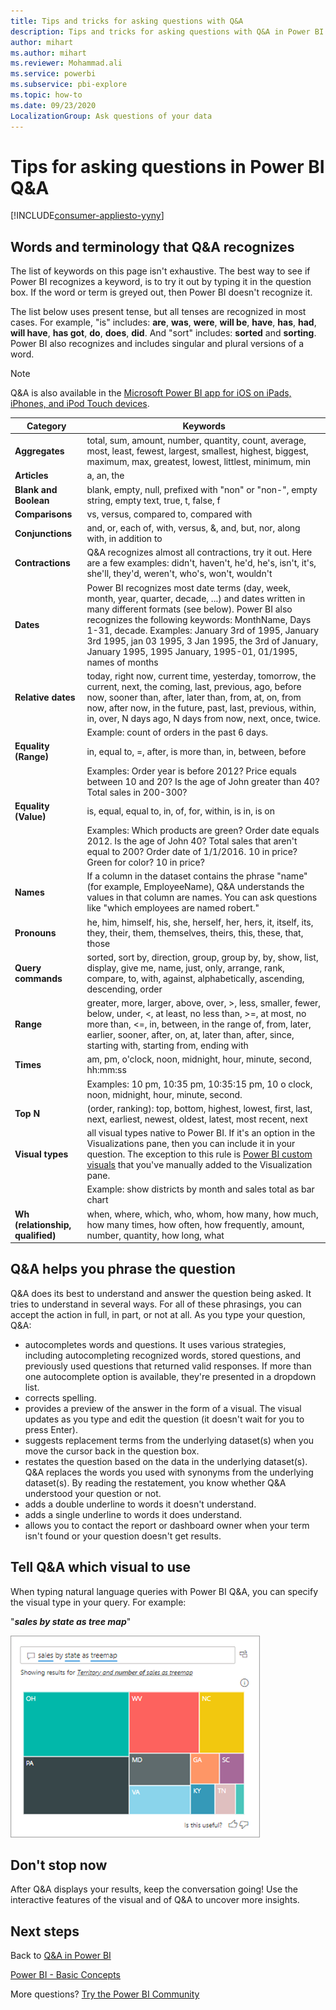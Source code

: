 ```yaml
---
title: Tips and tricks for asking questions with Q&A
description: Tips and tricks for asking questions with Q&A in Power BI
author: mihart
ms.author: mihart
ms.reviewer: Mohammad.ali
ms.service: powerbi
ms.subservice: pbi-explore
ms.topic: how-to
ms.date: 09/23/2020
LocalizationGroup: Ask questions of your data
---
```

# Tips for asking questions in Power BI Q&A

[!INCLUDE[consumer-appliesto-yyny](../includes/consumer-appliesto-yyny.md)]

## Words and terminology that Q&A recognizes
The list of keywords on this page isn't exhaustive.  The best way to see if Power BI recognizes a keyword, is to try it out by typing it in the question box.  If the word or term is greyed out, then Power BI doesn't recognize it.

The list below uses present tense, but all tenses are recognized in most cases. For example, "is" includes: **are**, **was**, **were**, **will be**, **have**, **has**, **had**, **will have**, **has got**, **do**, **does**, **did**.  And "sort" includes: **sorted** and **sorting**.  Power BI also recognizes and includes singular and plural versions of a word. 

> [!NOTE]
> Q&A is also available in the [Microsoft Power BI app for iOS on iPads, iPhones, and iPod Touch devices](mobile/mobile-apps-ios-qna.md).
>  


|Category  |Keywords  |
|---------|---------|
|**Aggregates**     | total, sum, amount, number, quantity, count, average, most, least, fewest, largest, smallest, highest, biggest, maximum, max, greatest, lowest, littlest, minimum, min          |
**Articles**     |  a, an, the              |
|**Blank and Boolean**     |   blank, empty, null, prefixed with "non" or "non-", empty string, empty text, true, t, false, f          |
|**Comparisons**     |   vs, versus, compared to, compared with            |
|**Conjunctions**     |  and, or, each of, with, versus, &, and, but, nor, along with, in addition to       |
|**Contractions**     |  Q&A recognizes almost all contractions, try it out.  Here are a few examples: didn't, haven't, he'd, he's, isn't, it's, she'll, they'd, weren't, who's, won't, wouldn't          |
|**Dates**     |       Power BI recognizes most date terms (day, week, month, year, quarter, decade, ...) and dates written in many different formats (see below). Power BI also recognizes the following keywords: MonthName, Days 1-31, decade. Examples: January 3rd of 1995, January 3rd 1995, jan 03 1995, 3 Jan 1995, the 3rd of January, January 1995, 1995 January, 1995-01, 01/1995, names of months         |
|**Relative dates**     |   today, right now, current time, yesterday, tomorrow, the current, next, the coming, last, previous, ago, before now, sooner than, after, later than, from, at, on, from now, after now, in the future, past, last, previous, within, in, over, N days ago, N days from now, next, once, twice.|
|    |  Example: count of orders in the past 6 days.  |
|**Equality (Range)**     |   in, equal to, =, after, is more than, in, between, before  |
|  |Examples: Order year is before 2012? Price equals between 10 and 20? Is the age of John greater than 40? Total sales in 200-300?              |
|**Equality (Value)**     |   is, equal, equal to, in, of, for, within, is in, is on |
|   | Examples: Which products are green? Order date equals 2012. Is the age of John 40? Total sales that aren't equal to 200? Order date of 1/1/2016. 10 in price? Green for color? 10 in price?              |
|**Names**     |       If a column in the dataset contains the phrase "name" (for example, EmployeeName), Q&A understands the values in that column are names. You can ask questions like "which employees are named robert."          |
|**Pronouns**  | he, him, himself, his, she, herself, her, hers, it, itself, its, they, their, them, themselves, theirs, this, these, that, those|
|**Query commands**     |    sorted, sort by, direction, group, group by, by, show, list, display, give me, name, just, only, arrange, rank, compare, to, with, against, alphabetically, ascending, descending, order             |
|**Range**     |      greater, more, larger, above, over, >, less, smaller, fewer, below, under, <,  at least, no less than, >=, at most, no more than, <=, in, between, in the range of, from, later, earlier, sooner, after, on, at, later than, after, since, starting with, starting from, ending with           |
|**Times**  |am, pm, o'clock, noon, midnight, hour, minute, second, hh:mm:ss  |
|  |  Examples: 10 pm, 10:35 pm, 10:35:15 pm, 10 o clock, noon, midnight, hour, minute, second.  |
|**Top N**     |     (order, ranking): top, bottom, highest, lowest, first, last, next, earliest, newest, oldest, latest, most recent, next            |
|**Visual types**     |  all visual types native to Power BI.  If it's an option in the Visualizations pane, then you can include it in your question.  The exception to this rule is [Power BI custom visuals](../developer/visuals/develop-power-bi-visuals.md) that you've manually added to the Visualization pane.  |
|  |  Example: show districts by month and sales total as bar chart               |
|**Wh (relationship, qualified)**  | when, where, which, who, whom, how many, how much, how many times, how often, how frequently, amount, number, quantity, how long, what                |

## Q&A helps you phrase the question
Q&A does its best to understand and answer the question being asked. It tries to understand in several ways. For all of these phrasings, you can accept the action in full, in part, or not at all. As you type your question, Q&A:

* autocompletes words and questions. It uses various strategies, including autocompleting recognized words, stored questions, and previously used questions that returned valid responses. If more than one autocomplete option is available, they're presented in a dropdown list.
* corrects spelling.
* provides a preview of the answer in the form of a visual. The visual updates as you type and edit the question (it doesn't wait for you to press Enter).
* suggests replacement terms from the underlying dataset(s) when you move the cursor back in the question box.
* restates the question based on the data in the underlying dataset(s). Q&A replaces the words you used with synonyms from the underlying dataset(s). By reading the restatement, you know whether Q&A understood your question or not. 
* adds a double underline to words it doesn't understand.
* adds a single underline to words it does understand.
* allows you to contact the report or dashboard owner when your term isn't found or your question doesn't get results.

## Tell Q&A which visual to use

When typing natural language queries with Power BI Q&A, you can specify the visual type in your query.  For example:

"***sales by state as tree map***"

![q&a session](media/end-user-q-and-a-tips/qa-treemap.png)

## Don't stop now
After Q&A displays your results, keep the conversation going! Use the interactive features of the visual and of Q&A to uncover more insights.

## Next steps
Back to [Q&A in Power BI](end-user-q-and-a.md)  

[Power BI - Basic Concepts](end-user-basic-concepts.md)  

More questions? [Try the Power BI Community](https://community.powerbi.com/)

